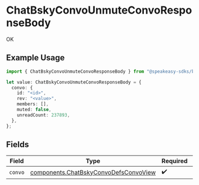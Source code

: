 # ChatBskyConvoUnmuteConvoResponseBody

OK

## Example Usage

```typescript
import { ChatBskyConvoUnmuteConvoResponseBody } from "@speakeasy-sdks/bluesky/models/operations";

let value: ChatBskyConvoUnmuteConvoResponseBody = {
  convo: {
    id: "<id>",
    rev: "<value>",
    members: [],
    muted: false,
    unreadCount: 237893,
  },
};
```

## Fields

| Field                                                                                          | Type                                                                                           | Required                                                                                       | Description                                                                                    |
| ---------------------------------------------------------------------------------------------- | ---------------------------------------------------------------------------------------------- | ---------------------------------------------------------------------------------------------- | ---------------------------------------------------------------------------------------------- |
| `convo`                                                                                        | [components.ChatBskyConvoDefsConvoView](../../models/components/chatbskyconvodefsconvoview.md) | :heavy_check_mark:                                                                             | N/A                                                                                            |
